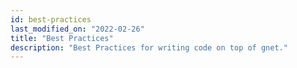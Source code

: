 ```yaml
---
id: best-practices
last_modified_on: "2022-02-26"
title: "Best Practices"
description: "Best Practices for writing code on top of gnet."
---
```


